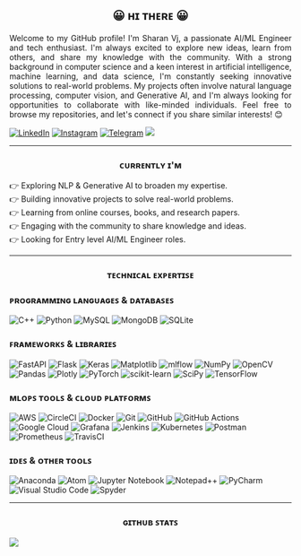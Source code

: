 <h2><center> 😀 ʜɪ ᴛʜᴇʀᴇ 😀</center></h2>

<!-- Intro -->
<p align='justify'> Welcome to my GitHub profile! I'm Sharan Vj, a passionate AI/ML Engineer and tech enthusiast. I'm always excited to explore new ideas, learn from others, and share my knowledge with the community. With a strong background in computer science and a keen interest in artificial intelligence, machine learning, and data science, I'm constantly seeking innovative solutions to real-world problems. My projects often involve natural language processing, computer vision, and Generative AI, and I'm always looking for opportunities to collaborate with like-minded individuals. Feel free to browse my repositories, and let's connect if you share similar interests! 😊</p>

<!-- Social Links -->
[![LinkedIn](https://img.shields.io/badge/linkedin-%230077B5.svg?style=for-the-badge&logo=linkedin&logoColor=white)](https://www.linkedin.com/in/sharan-vj)
[![Instagram](https://img.shields.io/badge/Instagram-%23E4405F.svg?style=for-the-badge&logo=Instagram&logoColor=white)](https://www.instagram.com/sharan_vj__)
[![Telegram](https://img.shields.io/badge/Telegram-2CA5E0?style=for-the-badge&logo=telegram&logoColor=white)](https://t.me/sharanvj)
[![](https://visitcount.itsvg.in/api?id=Sharan-vj&icon=8&color=1)](https://visitcount.itsvg.in)
<hr>

<h3><center> ᴄᴜʀʀᴇɴᴛʟʏ ɪ'ᴍ</center></h3>

👉 Exploring NLP & Generative AI to broaden my expertise.<br>
👉 Building innovative projects to solve real-world problems.<br>
👉 Learning from online courses, books, and research papers.<br>
👉 Engaging with the community to share knowledge and ideas.<br>
👉 Looking for Entry level AI/ML Engineer roles.
<hr>

<h3><center> ᴛᴇᴄʜɴɪᴄᴀʟ ᴇxᴘᴇʀᴛɪꜱᴇ </center></h3>

<h3> ᴘʀᴏɢʀᴀᴍᴍɪɴɢ ʟᴀɴɢᴜᴀɢᴇꜱ & ᴅᴀᴛᴀʙᴀꜱᴇꜱ </h3>

![C++](https://img.shields.io/badge/c++-%2300599C.svg?style=for-the-badge&logo=c%2B%2B&logoColor=white)
![Python](https://img.shields.io/badge/python-3670A0?style=for-the-badge&logo=python&logoColor=ffdd54)
![MySQL](https://img.shields.io/badge/mysql-4479A1.svg?style=for-the-badge&logo=mysql&logoColor=white)
![MongoDB](https://img.shields.io/badge/MongoDB-%234ea94b.svg?style=for-the-badge&logo=mongodb&logoColor=white)
![SQLite](https://img.shields.io/badge/sqlite-%2307405e.svg?style=for-the-badge&logo=sqlite&logoColor=white)

<h3> ꜰʀᴀᴍᴇᴡᴏʀᴋꜱ & ʟɪʙʀᴀʀɪᴇꜱ </h3>

![FastAPI](https://img.shields.io/badge/FastAPI-005571?style=for-the-badge&logo=fastapi)
![Flask](https://img.shields.io/badge/flask-%23000.svg?style=for-the-badge&logo=flask&logoColor=white)
![Keras](https://img.shields.io/badge/Keras-%23D00000.svg?style=for-the-badge&logo=Keras&logoColor=white)
![Matplotlib](https://img.shields.io/badge/Matplotlib-%23ffffff.svg?style=for-the-badge&logo=Matplotlib&logoColor=black)
![mlflow](https://img.shields.io/badge/mlflow-%23d9ead3.svg?style=for-the-badge&logo=numpy&logoColor=blue)
![NumPy](https://img.shields.io/badge/numpy-%23013243.svg?style=for-the-badge&logo=numpy&logoColor=white)
![OpenCV](https://img.shields.io/badge/opencv-%23white.svg?style=for-the-badge&logo=opencv&logoColor=white)
![Pandas](https://img.shields.io/badge/pandas-%23150458.svg?style=for-the-badge&logo=pandas&logoColor=white)
![Plotly](https://img.shields.io/badge/Plotly-%233F4F75.svg?style=for-the-badge&logo=plotly&logoColor=white)
![PyTorch](https://img.shields.io/badge/PyTorch-%23EE4C2C.svg?style=for-the-badge&logo=PyTorch&logoColor=white)
![scikit-learn](https://img.shields.io/badge/scikit--learn-%23F7931E.svg?style=for-the-badge&logo=scikit-learn&logoColor=white)
![SciPy](https://img.shields.io/badge/SciPy-%230C55A5.svg?style=for-the-badge&logo=scipy&logoColor=%white)
![TensorFlow](https://img.shields.io/badge/TensorFlow-%23FF6F00.svg?style=for-the-badge&logo=TensorFlow&logoColor=white)

<h3> ᴍʟᴏᴘꜱ ᴛᴏᴏʟꜱ & ᴄʟᴏᴜᴅ ᴘʟᴀᴛꜰᴏʀᴍꜱ </h3>

![AWS](https://img.shields.io/badge/AWS-%23FF9900.svg?style=for-the-badge&logo=amazon-aws&logoColor=white)
![CircleCI](https://img.shields.io/badge/circle%20ci-%23161616.svg?style=for-the-badge&logo=circleci&logoColor=white)
![Docker](https://img.shields.io/badge/docker-%230db7ed.svg?style=for-the-badge&logo=docker&logoColor=white)
![Git](https://img.shields.io/badge/git-%23F05033.svg?style=for-the-badge&logo=git&logoColor=white)
![GitHub](https://img.shields.io/badge/github-%23121011.svg?style=for-the-badge&logo=github&logoColor=white)
![GitHub Actions](https://img.shields.io/badge/github%20actions-%232671E5.svg?style=for-the-badge&logo=githubactions&logoColor=white)
![Google Cloud](https://img.shields.io/badge/GoogleCloud-%234285F4.svg?style=for-the-badge&logo=google-cloud&logoColor=white)
![Grafana](https://img.shields.io/badge/grafana-%23F46800.svg?style=for-the-badge&logo=grafana&logoColor=white)
![Jenkins](https://img.shields.io/badge/jenkins-%232C5263.svg?style=for-the-badge&logo=jenkins&logoColor=white)
![Kubernetes](https://img.shields.io/badge/kubernetes-%23326ce5.svg?style=for-the-badge&logo=kubernetes&logoColor=white)
![Postman](https://img.shields.io/badge/Postman-FF6C37?style=for-the-badge&logo=postman&logoColor=white)
![Prometheus](https://img.shields.io/badge/Prometheus-E6522C?style=for-the-badge&logo=Prometheus&logoColor=white)
![TravisCI](https://img.shields.io/badge/travis%20ci-%232B2F33.svg?style=for-the-badge&logo=travis&logoColor=white)

<h3> ɪᴅᴇꜱ & ᴏᴛʜᴇʀ ᴛᴏᴏʟꜱ </h3>

![Anaconda](https://img.shields.io/badge/Anaconda-%2344A833.svg?style=for-the-badge&logo=anaconda&logoColor=white)
![Atom](https://img.shields.io/badge/Atom-%2366595C.svg?style=for-the-badge&logo=atom&logoColor=white)
![Jupyter Notebook](https://img.shields.io/badge/jupyter-%23FA0F00.svg?style=for-the-badge&logo=jupyter&logoColor=white)
![Notepad++](https://img.shields.io/badge/Notepad++-90E59A.svg?style=for-the-badge&logo=notepad%2b%2b&logoColor=black)
![PyCharm](https://img.shields.io/badge/pycharm-143?style=for-the-badge&logo=pycharm&logoColor=black&color=black&labelColor=green)
![Visual Studio Code](https://img.shields.io/badge/Visual%20Studio%20Code-0078d7.svg?style=for-the-badge&logo=visual-studio-code&logoColor=white)
![Spyder](https://img.shields.io/badge/Spyder-838485?style=for-the-badge&logo=spyder%20ide&logoColor=maroon)
<hr>

<h3><center> ɢɪᴛʜᴜʙ ꜱᴛᴀᴛꜱ </center></h3>

![](https://github-readme-streak-stats.herokuapp.com/?user=Sharan-vj&theme=default&hide_border=false)
<br/>


